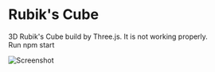 # Rubik's Cube
3D Rubik's Cube build by Three.js. It is not working properly.  
Run npm start

![Screenshot](https://github.com/DJSHS/stackathon-rubiks-cube/blob/master/public/asset/My-Rubik's-Cube.png)
